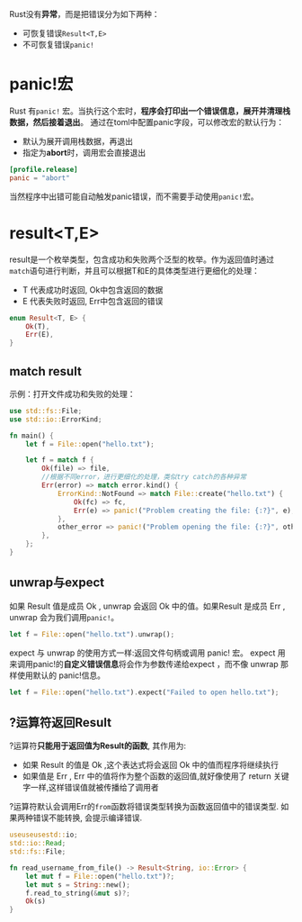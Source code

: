 Rust没有**异常**，而是把错误分为如下两种：
- 可恢复错误`Result<T,E>`
- 不可恢复错误`panic!`

# panic!宏
Rust 有`panic!` 宏。当执行这个宏时，**程序会打印出一个错误信息，展开并清理栈数据，然后接着退出**。
通过在toml中配置panic字段，可以修改宏的默认行为：
- 默认为展开调用栈数据，再退出
- 指定为**abort**时，调用宏会直接退出
```toml
[profile.release]
panic = "abort"
```

当然程序中出错可能自动触发panic错误，而不需要手动使用`panic!`宏。

# result<T,E>
result是一个枚举类型，包含成功和失败两个泛型的枚举。作为返回值时通过`match`语句进行判断，并且可以根据T和E的具体类型进行更细化的处理：
- T 代表成功时返回, Ok中包含返回的数据
- E 代表失败时返回, Err中包含返回的错误
```rust
enum Result<T, E> {
    Ok(T),
    Err(E),
}
```

## match result
示例：打开文件成功和失败的处理：
```rust
use std::fs::File;
use std::io::ErrorKind;

fn main() {
    let f = File::open("hello.txt");

    let f = match f {
        Ok(file) => file,
        //根据不同error，进行更细化的处理，类似try catch的各种异常
        Err(error) => match error.kind() {
            ErrorKind::NotFound => match File::create("hello.txt") {
                Ok(fc) => fc,
                Err(e) => panic!("Problem creating the file: {:?}", e),
            },
            other_error => panic!("Problem opening the file: {:?}", other_error),
        },
    };
}
```

## unwrap与expect
如果 Result 值是成员 Ok , unwrap 会返回 Ok 中的值。如果Result 是成员 Err , unwrap 会为我们调用`panic!`。
```rust
let f = File::open("hello.txt").unwrap();
```
expect 与 unwrap 的使用方式一样:返回文件句柄或调用 panic! 宏。 expect 用来调用panic!的**自定义错误信息**将会作为参数传递给expect ，而不像 unwrap 那样使用默认的 panic!信息。
```rust
let f = File::open("hello.txt").expect("Failed to open hello.txt");
```

## ?运算符返回Result
?运算符**只能用于返回值为Result的函数**, 其作用为:
* 如果 Result 的值是 Ok ,这个表达式将会返回 Ok 中的值而程序将继续执行
* 如果值是 Err , Err 中的值将作为整个函数的返回值,就好像使用了 return 关键字一样,这样错误值就被传播给了调用者

?运算符默认会调用Err的`from`函数将错误类型转换为函数返回值中的错误类型. 如果两种错误不能转换, 会提示编译错误.
```rust
useuseusestd::io;
std::io::Read;
std::fs::File;

fn read_username_from_file() -> Result<String, io::Error> {
	let mut f = File::open("hello.txt")?;
	let mut s = String::new();
	f.read_to_string(&mut s)?;
	Ok(s)
}
```
